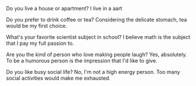 
Do you live a house or apartment?
I live in a aart

Do you prefer to drink coffee or tea?
Considering the delicate stomach, tea would be my first choice.

What's your favorite scientist subject in school?
I believe math is the subject that I pay my full passion to. 

Are you the kind of person who love making people laugh?
Yes, absolutely. To be a humorous person is the impression that I'd like to give. 

Do you like busy social life?
No, I'm not a high energy person. Too many social activities would make me exhausted.